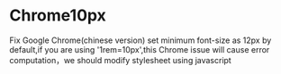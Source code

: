 # Chrome10px
 Fix Google Chrome(chinese version) set minimum font-size as 12px by default,if you are using '1rem=10px',this Chrome issue will cause error computation，we should modify stylesheet using javascript

